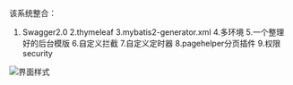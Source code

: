 该系统整合：
1. Swagger2.0
2.thymeleaf
3.mybatis2-generator.xml
4.多环境
5.一个整理好的后台模版
6.自定义拦截
7.自定义定时器
8.pagehelper分页插件
9.权限security

![界面样式](https://images.gitee.com/uploads/images/2018/0822/003000_175616d0_123301.png "{{H[HML}(`V33A47(U)ZTF5.png")
